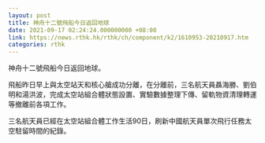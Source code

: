 ```yaml
---
layout: post
title: 神舟十二號飛船今日返回地球
date: 2021-09-17 02:24:24.000000000 +08:00
link: https://news.rthk.hk/rthk/ch/component/k2/1610953-20210917.htm
categories: rthk
---
```


神舟十二號飛船今日返回地球。

飛船昨日早上與太空站天和核心艙成功分離，在分離前，三名航天員聶海勝、劉伯明和湯洪波，完成太空站組合體狀態設置、實驗數據整理下傳、留軌物資清理轉運等撤離前各項工作。

三名航天員已經在太空站組合體工作生活90日，刷新中國航天員單次飛行任務太空駐留時間的紀錄。

